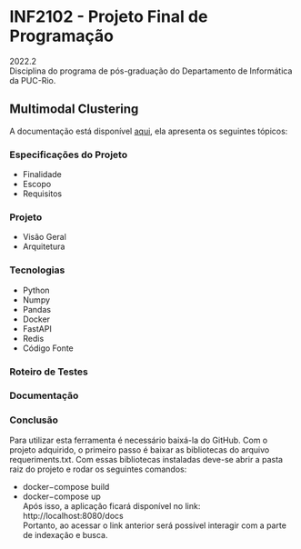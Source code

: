 # INF2102 - Projeto Final de Programação
2022.2 <br>
Disciplina do programa de pós-graduação do Departamento de Informática da PUC-Rio. <br>
## Multimodal Clustering

A documentação está disponível [aqui](docs/Projeto_Final_Bruno_Francisco.pdf), ela apresenta os seguintes tópicos:

### Especificações do Projeto 
- Finalidade
- Escopo
- Requisitos

### Projeto
- Visão Geral
- Arquitetura

### Tecnologias
- Python
- Numpy
- Pandas
- Docker
- FastAPI
- Redis
- Código Fonte

### Roteiro de Testes

### Documentação

### Conclusão


Para utilizar esta ferramenta  é necessário baixá-la do GitHub. Com o projeto adquirido, o primeiro passo é baixar as bibliotecas do arquivo requeriments.txt. Com essas bibliotecas instaladas deve-se abrir a pasta raiz do projeto e rodar os seguintes comandos: <br>
- docker−compose build <br>
- docker−compose up <br>
Após isso, a aplicação ficará disponível no link: http://localhost:8080/docs <br>
Portanto, ao acessar o link anterior será possível interagir com a parte de indexação e busca. <br>
